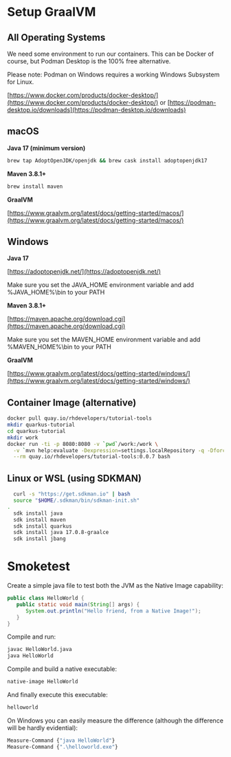 # Setup GraalVM

## All Operating Systems

We need some environment to run our containers. This can be Docker of course, but Podman Desktop is the 100% free alternative.

Please note: Podman on Windows requires a working Windows Subsystem for Linux.

[https://www.docker.com/products/docker-desktop/](https://www.docker.com/products/docker-desktop/) or
[https://podman-desktop.io/downloads](https://podman-desktop.io/downloads)


## macOS

**Java 17 (minimum version)**

```Bash
brew tap AdoptOpenJDK/openjdk && brew cask install adoptopenjdk17
```

**Maven 3.8.1+**

```Bash
brew install maven
```

**GraalVM**

[https://www.graalvm.org/latest/docs/getting-started/macos/](https://www.graalvm.org/latest/docs/getting-started/macos/)

## Windows

**Java 17**

[https://adoptopenjdk.net/](https://adoptopenjdk.net/)

Make sure you set the JAVA_HOME environment variable and add %JAVA_HOME%\bin to your PATH

**Maven 3.8.1+**

[https://maven.apache.org/download.cgi](https://maven.apache.org/download.cgi)

Make sure you set the MAVEN_HOME environment variable and add %MAVEN_HOME%\bin to your PATH

**GraalVM**

[https://www.graalvm.org/latest/docs/getting-started/windows/](https://www.graalvm.org/latest/docs/getting-started/windows/)

## Container Image (alternative)

```Bash
docker pull quay.io/rhdevelopers/tutorial-tools
mkdir quarkus-tutorial
cd quarkus-tutorial
mkdir work
docker run -ti -p 8080:8080 -v `pwd`/work:/work \
  -v `mvn help:evaluate -Dexpression=settings.localRepository -q -DforceStdout`:/opt/developer/.m2/repository \
  --rm quay.io/rhdevelopers/tutorial-tools:0.0.7 bash
```

## Linux or WSL (using SDKMAN)

```Bash
  curl -s "https://get.sdkman.io" | bash
  source "$HOME/.sdkman/bin/sdkman-init.sh"
.
  sdk install java
  sdk install maven
  sdk install quarkus
  sdk install java 17.0.8-graalce
  sdk install jbang
```


# Smoketest

Create a simple java file to test both the JVM as the Native Image capability:

```Java
public class HelloWorld {
   public static void main(String[] args) {
      System.out.println("Hello friend, from a Native Image!");
   }
}
```

Compile and run:

```Bash
javac HelloWorld.java
java HelloWorld
```

Compile and build a native executable:

```Bash
native-image HelloWorld
```

And finally execute this executable:

```Bash
helloworld
```

On Windows you can easily measure the difference (although the difference will be hardly evidential):

```Bash
Measure-Command {"java HelloWorld"}
Measure-Command {".\helloworld.exe"}
```
